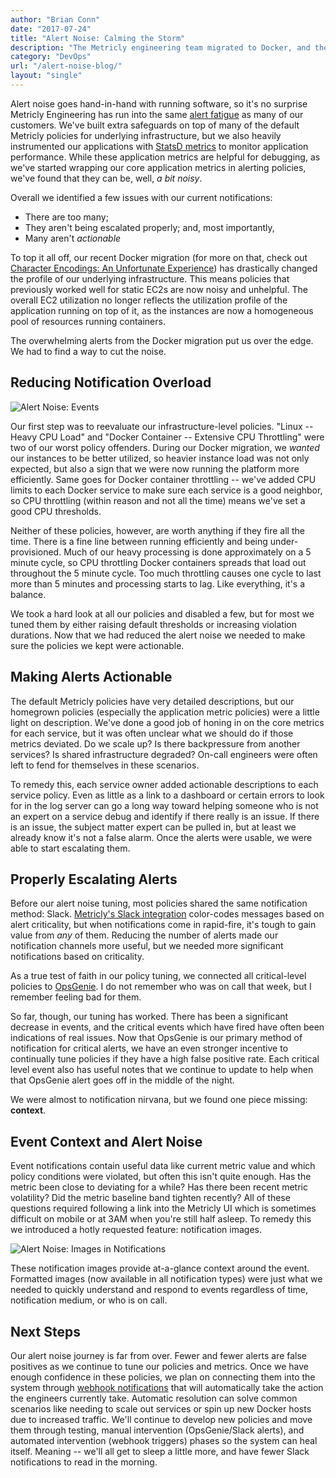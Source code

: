 ```yaml
---
author: "Brian Conn"
date: "2017-07-24"
title: "Alert Noise: Calming the Storm"
description: "The Metricly engineering team migrated to Docker, and the result was a tidal wave of alert noise. See how they calmed the alerting storm in this blog!"
category: "DevOps"
url: "/alert-noise-blog/"
layout: "single"
---
```

Alert noise goes hand-in-hand with running software, so it's no surprise Metricly Engineering has run into the same [alert fatigue](/understanding-alert-noise-monitoring) as many of our customers. We've built extra safeguards on top of many of the default Metricly policies for underlying infrastructure, but we also heavily instrumented our applications with [StatsD metrics](/using-statsd-with-netuitive-for-advanced-monitoring) to monitor application performance. While these application metrics are helpful for debugging, as we've started wrapping our core application metrics in alerting policies, we've found that they can be, well, *a bit noisy*.

Overall we identified a few issues with our current notifications:

-   There are too many;
-   They aren't being escalated properly; and, most importantly,
-   Many aren't *actionable*

To top it all off, our recent Docker migration (for more on that, check out [Character Encodings: An Unfortunate Experience](/character-encodings)) has drastically changed the profile of our underlying infrastructure. This means policies that previously worked well for static EC2s are now noisy and unhelpful. The overall EC2 utilization no longer reflects the utilization profile of the application running on top of it, as the instances are now a homogeneous pool of resources running containers.

The overwhelming alerts from the Docker migration put us over the edge. We had to find a way to cut the noise.

Reducing Notification Overload
------------------------------

![Alert Noise: Events](https://s3-us-west-2.amazonaws.com/com-netuitive-app-usw2-public/wp-content/uploads/2017/07/Events-1-1024x207.png)

Our first step was to reevaluate our infrastructure-level policies. "Linux -- Heavy CPU Load" and "Docker Container -- Extensive CPU Throttling" were two of our worst policy offenders. During our Docker migration, we *wanted* our instances to be better utilized, so heavier instance load was not only expected, but also a sign that we were now running the platform more efficiently. Same goes for Docker container throttling -- we've added CPU limits to each Docker service to make sure each service is a good neighbor, so CPU throttling (within reason and not all the time) means we've set a good CPU thresholds.

Neither of these policies, however, are worth anything if they fire all the time. There is a fine line between running efficiently and being under-provisioned. Much of our heavy processing is done approximately on a 5 minute cycle, so CPU throttling Docker containers spreads that load out throughout the 5 minute cycle. Too much throttling causes one cycle to last more than 5 minutes and processing starts to lag. Like everything, it's a balance.

We took a hard look at all our policies and disabled a few, but for most we tuned them by either raising default thresholds or increasing violation durations. Now that we had reduced the alert noise we needed to make sure the policies we kept were actionable.

Making Alerts Actionable
------------------------

The default Metricly policies have very detailed descriptions, but our homegrown policies (especially the application metric policies) were a little light on description. We've done a good job of honing in on the core metrics for each service, but it was often unclear what we should do if those metrics deviated. Do we scale up? Is there backpressure from another services? Is shared infrastructure degraded? On-call engineers were often left to fend for themselves in these scenarios.

To remedy this, each service owner added actionable descriptions to each service policy. Even as little as a link to a dashboard or certain errors to look for in the log server can go a long way toward helping someone who is not an expert on a service debug and identify if there really is an issue. If there is an issue, the subject matter expert can be pulled in, but at least we already know it's not a false alarm. Once the alerts were usable, we were able to start escalating them.

Properly Escalating Alerts
--------------------------

Before our alert noise tuning, most policies shared the same notification method: Slack. [Metricly's Slack integration](https://www.evernote.com/OutboundRedirect.action?dest=https%3A%2F%2Fhelp.netuitive.com%2FContent%2FMisc%2FNotifications%2Fslack_notification.htm) color-codes messages based on alert criticality, but when notifications come in rapid-fire, it's tough to gain value from *any* of them. Reducing the number of alerts made our notification channels more useful, but we needed more significant notifications based on criticality.

As a true test of faith in our policy tuning, we connected all critical-level policies to [OpsGenie](https://www.evernote.com/OutboundRedirect.action?dest=https%3A%2F%2Fhelp.netuitive.com%2FContent%2FMisc%2FNotifications%2Fopsgenie_notification.htm). I do not remember who was on call that week, but I remember feeling bad for them.

So far, though, our tuning has worked. There has been a significant decrease in events, and the critical events which have fired have often been indications of real issues. Now that OpsGenie is our primary method of notification for critical alerts, we have an even stronger incentive to continually tune policies if they have a high false positive rate. Each critical level event also has useful notes that we continue to update to help when that OpsGenie alert goes off in the middle of the night.

We were almost to notification nirvana, but we found one piece missing: **context**.

Event Context and Alert Noise
-----------------------------

Event notifications contain useful data like current metric value and which policy conditions were violated, but often this isn't quite enough. Has the metric been close to deviating for a while? Has there been recent metric volatility? Did the metric baseline band tighten recently? All of these questions required following a link into the Metricly UI which is sometimes difficult on mobile or at 3AM when you're still half asleep. To remedy this we introduced a hotly requested feature: notification images.

![Alert Noise: Images in Notifications](https://s3-us-west-2.amazonaws.com/com-netuitive-app-usw2-public/wp-content/uploads/2017/07/Images-in-Notifications-1.png)

These notification images provide at-a-glance context around the event. Formatted images (now available in all notification types) were just what we needed to quickly understand and respond to events regardless of time, notification medium, or who is on call.

Next Steps
----------

Our alert noise journey is far from over. Fewer and fewer alerts are false positives as we continue to tune our policies and metrics. Once we have enough confidence in these policies, we plan on connecting them into the system through [webhook notifications](https://www.evernote.com/OutboundRedirect.action?dest=https%3A%2F%2Fhelp.netuitive.com%2FContent%2FMisc%2FNotifications%2Fwebhook_notification.htm) that will automatically take the action the engineers currently take. Automatic resolution can solve common scenarios like needing to scale out services or spin up new Docker hosts due to increased traffic. We'll continue to develop new policies and move them through testing, manual intervention (OpsGenie/Slack alerts), and automated intervention (webhook triggers) phases so the system can heal itself. Meaning -- we'll all get to sleep a little more, and have fewer Slack notifications to read in the morning.

